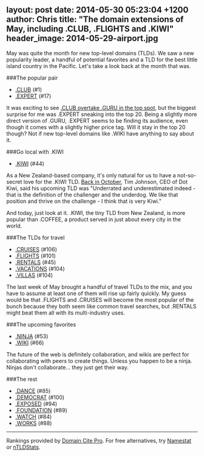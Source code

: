 layout: post
date: 2014-05-30 05:23:04 +1200
author: Chris
title: "The domain extensions of May, including .CLUB, .FLIGHTS and .KIWI"
header_image: 2014-05-29-airport.jpg
----

<!-- excerpt -->

May was quite the month for new top-level domains (TLDs). We saw a new popularity leader, a handful of potential favorites and a TLD for the best little island country in the Pacific. Let's take a look back at the month that was.

###The popular pair

+ [.CLUB](https://iwantmyname.com/domains/dot-club) (#1)
+ [.EXPERT](https://iwantmyname.com/domains/dot-expert) (#17)

It was exciting to see [.CLUB overtake .GURU in the top spot](https://iwantmyname.com/blog/2014/05/this-club-is-quite-popular.html), but the biggest surprise for me was .EXPERT sneaking into the top 20. Being a slightly more direct version of .GURU, .EXPERT seems to be finding its audience, even though it comes with a slightly higher price tag. Will it stay in the top 20 though? Not if new top-level domains like .WIKI have anything to say about it.

<!-- /excerpt -->

###Go local with .KIWI

+ [.KIWI](https://iwantmyname.com/domains/dot-kiwi) (#44)

As a New Zealand-based company, it's only natural for us to have a not-so-secret love for the .KIWI TLD. [Back in October](https://iwantmyname.com/blog/2013/10/a-short-interview-with-tim-johnson-ceo-of-dot-kiwi.html), Tim Johnson, CEO of Dot Kiwi, said his upcoming TLD was "Underrated and underestimated indeed - that is the definition of the challenger and the underdog. We like that position and thrive on the challenge - I think that is very Kiwi."

And today, just look at it. .KIWI, the tiny TLD from New Zealand, is more popular than .COFFEE, a product served in just about every city in the world. 

###The TLDs for travel

+ [.CRUISES](https://iwantmyname.com/domains/dot-cruises) (#106)
+ [.FLIGHTS](https://iwantmyname.com/domains/dot-flights) (#101)
+ [.RENTALS](https://iwantmyname.com/domains/dot-rentals) (#45)
+ [.VACATIONS](https://iwantmyname.com/domains/dot-vacations) (#104)
+ [.VILLAS](https://iwantmyname.com/domains/dot-villas) (#104)

The last week of May brought a handful of travel TLDs to the mix, and you have to assume at least one of them will rise up fairly quickly. My guess would be that .FLIGHTS and .CRUISES will become the most popular of the bunch because they both seem like common travel searches, but .RENTALS might beat them all with its multi-industry uses.

###The upcoming favorites

+ [.NINJA](https://iwantmyname.com/domains/dot-ninja) (#53)
+ [.WIKI](https://iwantmyname.com/domains/dot-wiki) (#66)

The future of the web is definitely collaboration, and wikis are perfect for collaborating with peers to create things. Unless you happen to be a ninja. Ninjas don't collaborate... they just get their way. 

###The rest

+ [.DANCE](https://iwantmyname.com/domains/dot-dance) (#85)
+ [.DEMOCRAT](https://iwantmyname.com/domains/dot-democrat) (#100)
+ [.EXPOSED](https://iwantmyname.com/domains/dot-exposed) (#94)
+ [.FOUNDATION](https://iwantmyname.com/domains/dot-foundation) (#89)
+ [.WATCH](https://iwantmyname.com/domains/dot-watch) (#84)
+ [.WORKS](https://iwantmyname.com/domains/dot-works) (#88)

***

Rankings provided by [Domain Cite Pro](http://domainincite.com/pro/new-gtld-zone-file-report/). For free alternatives, try [Namestat](http://namestat.org/) or [nTLDStats](http://ntldstats.com/).



